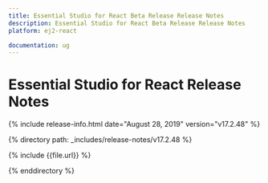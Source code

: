 ```yaml
---
title: Essential Studio for React Beta Release Release Notes  
description: Essential Studio for React Beta Release Release Notes  
platform: ej2-react

documentation: ug
---
```


# Essential Studio for  React  Release Notes  

{% include release-info.html date="August 28, 2019"   version="v17.2.48"  %} 

{% directory path: _includes/release-notes/v17.2.48 %}

{% include {{file.url}} %}

{% enddirectory %}
